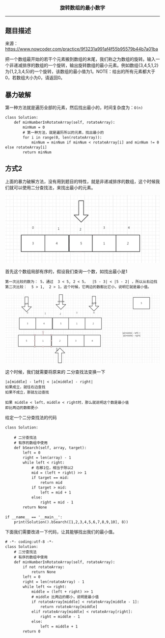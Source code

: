 ### <center>旋转数组的最小数字
***
## 题目描述

来源：https://www.nowcoder.com/practice/9f3231a991af4f55b95579b44b7a01ba

把一个数组最开始的若干个元素搬到数组的末尾，我们称之为数组的旋转。输入一个非递减排序的数组的一个旋转，输出旋转数组的最小元素。例如数组{3,4,5,1,2}为{1,2,3,4,5}的一个旋转，该数组的最小值为1。NOTE：给出的所有元素都大于0，若数组大小为0，请返回0。

## 暴力破解

第一种方法就是遍历全部的元素，然后找出最小的，时间复杂度为：`O(n)`

```
class Solution:
    def minNumberInRotateArray(self, rotateArray):
        minNum = 0
        # 第一种方法，就是遍历所以的元素，找出最小的
        for i in range(0, len(rotateArray)):
            minNum = minNum if minNum < rotateArray[i] and minNum != 0 else rotateArray[i]
        return minNum
```



## 方式2

上面的暴力破解方法，没有用到题目的特性，就是非递减排序的数组，这个时候我们就可以使用二分查找法，来找出最小的元素。

![image-20200423120520734](images/image-20200423120520734.png)

首先这个数组局部有序的，假设我们查询一个数，如找出最小是1

```
第一次比较的数为： 5，通过  3 < 5, 2 < 5，  |5 - 3| < |5 - 2| ，所以从右边找
第二次比较：  5 > 1,  2 > 1，这个时候，它两边的数都比它小，说明它就是最小值。
```

![image-20200423121048934](images/image-20200423121048934.png)

这个时候，我们就需要将原来的 二分查找法变换一下

```
|a[middle] - left| < |a[middle] - right|
如果成立，就往右边查找
如果不成立，那就左边查找

如果 middle < left，middle < right时，那么就说明这个数是最小值
即比两边的数都更小
```

给定一个二分查找法的代码

```
class Solution:

    # 二分查找法
    # 有序的数组中使用
    def bSearch(self, array, target):
        left = 0
        right = len(array) - 1
        while left < right:
            # 右移1位，相当于除以2
            mid = (left + right) >> 1
            if target == mid:
                return mid
            if target > mid:
                left = mid + 1
            else:
                right = mid - 1
        return None

if __name__ == '__main__':
    print(Solution().bSearch([1,2,3,4,5,6,7,8,9,10], 8))
```

下面我们需要改进一下代码，让其能够找出我们的最小值。

```
# -*- coding:utf-8 -*-
class Solution:
    # 二分查找法
    # 有序的数组中使用
    def minNumberInRotateArray(self, rotateArray):
        if not rotateArray:
            return None
        left = 0
        right = len(rotateArray) - 1
        while left <= right:
            middle = (left + right) >> 1
            # middle 比两边的都小，说明是最小值
            if rotateArray[middle] < rotateArray[middle - 1]:
                return rotateArray[middle]
            elif rotateArray[middle] < rotateArray[right]:
                right = middle - 1                
            else:
                left = middle + 1
        return 0
```



